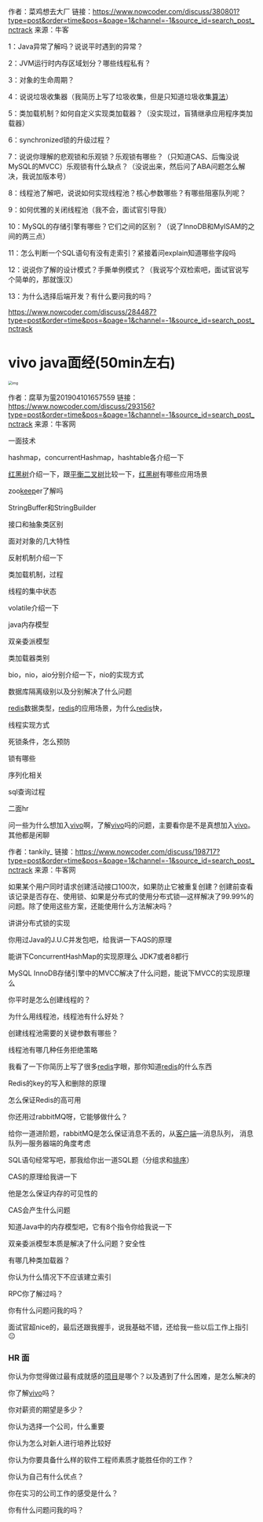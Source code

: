 作者：菜鸡想去大厂
链接：https://www.nowcoder.com/discuss/380801?type=post&order=time&pos=&page=1&channel=-1&source_id=search_post_nctrack
来源：牛客

1：Java异常了解吗？说说平时遇到的异常？ 

  2：JVM运行时内存区域划分？哪些线程私有？ 

  3：对象的生命周期？ 

  4：说说垃圾收集器（我简历上写了垃圾收集，但是只知道垃圾收集[算法]()） 

  5：类加载机制？如何自定义实现类加载器？（没实现过，盲猜继承应用程序类加载器） 

  6：synchronized锁的升级过程？ 

  7：说说你理解的悲观锁和乐观锁？乐观锁有哪些？（只知道CAS、后悔没说MySQL的MVCC）乐观锁有什么缺点？（没说出来，然后问了ABA问题怎么解决，我说加版本号） 

  8：线程池了解吧，说说如何实现线程池？核心参数哪些？有哪些阻塞队列呢？ 

  9：如何优雅的关闭线程池（我不会，面试官引导我） 

  10：MySQL的存储引擎有哪些？它们之间的区别？（说了InnoDB和MyISAM的之间的两三点） 

  11：怎么判断一个SQL语句有没有走索引？紧接着问explain知道哪些字段吗 

  12：说说你了解的设计模式？手撕单例模式？（我说写个双检索吧，面试官说写个简单的，那就饿汉） 

  13：为什么选择后端开发？有什么要问我的吗？













https://www.nowcoder.com/discuss/284487?type=post&order=time&pos=&page=1&channel=-1&source_id=search_post_nctrack

# vivo java面经(50min左右)

<img src="https://uploadfiles.nowcoder.com/images/20190929/7612822_1569728823065_18F7F7DDB65EBA65979BA8C3FFB37CCC" alt="img" style="zoom: 50%;" />











作者：腐草为萤201904101657559
链接：https://www.nowcoder.com/discuss/293156?type=post&order=time&pos=&page=1&channel=-1&source_id=search_post_nctrack
来源：牛客网

一面技术 

  hashmap，concurrentHashmap，hashtable各介绍一下 

  [红黑树]()介绍一下，跟[平衡二叉树]()比较一下，[红黑树]()有哪些应用场景 

  zoo[keep]()er了解吗 

  StringBuffer和StringBuilder 

  接口和抽象类区别 

  面对对象的几大特性 

  反射机制介绍一下 

  类加载机制，过程 

  线程的集中状态 

  volatile介绍一下 

  java内存模型 

  双亲委派模型 

  类加载器类别 

  bio，nio，aio分别介绍一下，nio的实现方式 

  数据库隔离级别以及分别解决了什么问题 

  [redis]()数据类型，[redis]()的应用场景，为什么[redis]()快， 

  线程实现方式 

  死锁条件，怎么预防 

  锁有哪些 

  序列化相关 

  sql查询过程

  二面hr 

  问一些为什么想加入[vivo]()啊，了解[vivo]()吗的问题，主要看你是不是真想加入[vivo]()。其他都是闲聊





作者：tankily_
链接：https://www.nowcoder.com/discuss/198717?type=post&order=time&pos=&page=1&channel=-1&source_id=search_post_nctrack
来源：牛客网

如果某个用户同时请求创建活动接口100次，如果防止它被重复创建？创建前查看该记录是否存在、使用锁、如果是分布式的使用分布式锁—这样解决了99.99%的问题。除了使用这些方案，还能使用什么方法解决吗？

讲讲分布式锁的实现

你用过Java的J.U.C并发包吧，给我讲一下AQS的原理

能讲下ConcurrentHashMap的实现原理么 JDK7或者8都行

MySQL InnoDB存储引擎中的MVCC解决了什么问题，能说下MVCC的实现原理么

你平时是怎么创建线程的？

为什么用线程池，线程池有什么好处？

创建线程池需要的关键参数有哪些？

线程池有哪几种任务拒绝策略

我看了一下你简历上写了很多[redis]()字眼，那你知道[redis]()的什么东西

Redis的key的写入和删除的原理

怎么保证Redis的高可用

你还用过rabbitMQ呀，它能够做什么？

给你一道进阶题，rabbitMQ是怎么保证消息不丢的，从[客户端]()—消息队列， 消息队列—服务器端的角度考虑

SQL语句经常写吧，那我给你出一道SQL题（分组求和[排序]()）

CAS的原理给我讲一下

他是怎么保证内存的可见性的 

CAS会产生什么问题

知道Java中的内存模型吧，它有8个指令你给我说一下

双亲委派模型本质是解决了什么问题？安全性

有哪几种类加载器？

你认为什么情况下不应该建立索引

RPC你了解过吗？

你有什么问题问我的吗？

面试官超nice的，最后还跟我握手，说我基础不错，还给我一些以后工作上指引😐

### HR 面

你认为你觉得做过最有成就感的[项目]()是哪个？以及遇到了什么困难，是怎么解决的

你了解[vivo]()吗？

你对薪资的期望是多少？

你认为选择一个公司，什么重要

你认为怎么对新人进行培养比较好

你认为你要具备什么样的软件工程师素质才能胜任你的工作？

你认为自己有什么优点？

你在实习的公司工作的感受是什么？

你有什么问题问我的吗？









